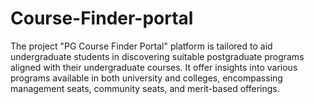# Course-Finder-portal
 The project "PG Course Finder Portal" platform is tailored to aid undergraduate students in discovering suitable postgraduate programs aligned with their undergraduate courses. It offer insights into various programs available in both university and colleges, encompassing management seats, community seats, and merit-based offerings.
